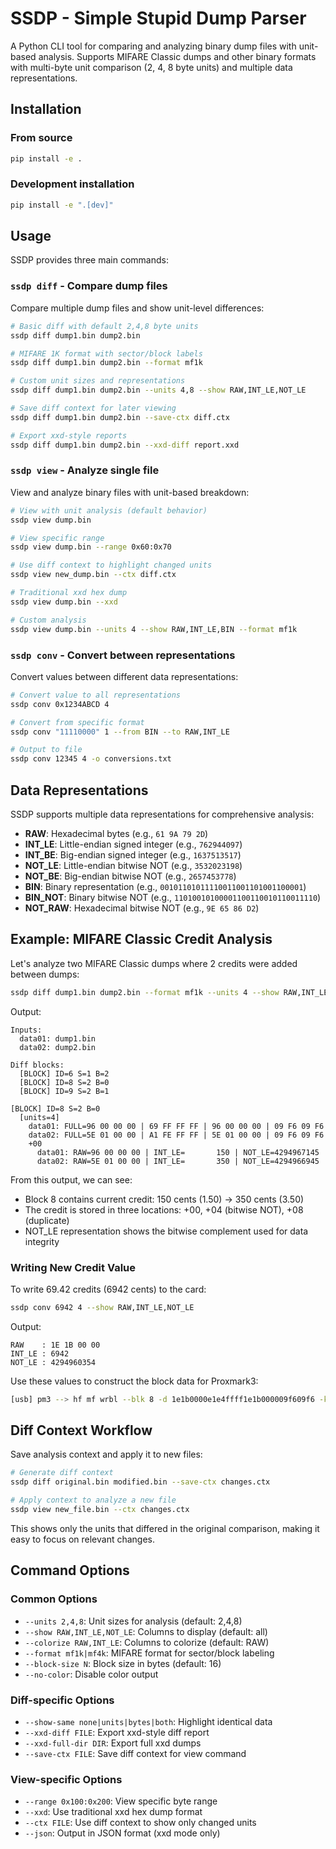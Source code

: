 # SSDP - Simple Stupid Dump Parser

A Python CLI tool for comparing and analyzing binary dump files with unit-based analysis. Supports MIFARE Classic dumps and other binary formats with multi-byte unit comparison (2, 4, 8 byte units) and multiple data representations.

## Installation

### From source

```bash
pip install -e .
```

### Development installation

```bash
pip install -e ".[dev]"
```

## Usage

SSDP provides three main commands:

### `ssdp diff` - Compare dump files

Compare multiple dump files and show unit-level differences:

```bash
# Basic diff with default 2,4,8 byte units
ssdp diff dump1.bin dump2.bin

# MIFARE 1K format with sector/block labels
ssdp diff dump1.bin dump2.bin --format mf1k

# Custom unit sizes and representations
ssdp diff dump1.bin dump2.bin --units 4,8 --show RAW,INT_LE,NOT_LE

# Save diff context for later viewing
ssdp diff dump1.bin dump2.bin --save-ctx diff.ctx

# Export xxd-style reports
ssdp diff dump1.bin dump2.bin --xxd-diff report.xxd
```

### `ssdp view` - Analyze single file

View and analyze binary files with unit-based breakdown:

```bash
# View with unit analysis (default behavior)
ssdp view dump.bin

# View specific range
ssdp view dump.bin --range 0x60:0x70

# Use diff context to highlight changed units
ssdp view new_dump.bin --ctx diff.ctx

# Traditional xxd hex dump
ssdp view dump.bin --xxd

# Custom analysis
ssdp view dump.bin --units 4 --show RAW,INT_LE,BIN --format mf1k
```

### `ssdp conv` - Convert between representations

Convert values between different data representations:

```bash
# Convert value to all representations
ssdp conv 0x1234ABCD 4

# Convert from specific format
ssdp conv "11110000" 1 --from BIN --to RAW,INT_LE

# Output to file
ssdp conv 12345 4 -o conversions.txt
```

## Data Representations

SSDP supports multiple data representations for comprehensive analysis:

- **RAW**: Hexadecimal bytes (e.g., `61 9A 79 2D`)
- **INT_LE**: Little-endian signed integer (e.g., `762944097`)
- **INT_BE**: Big-endian signed integer (e.g., `1637513517`)
- **NOT_LE**: Little-endian bitwise NOT (e.g., `3532023198`)
- **NOT_BE**: Big-endian bitwise NOT (e.g., `2657453778`)
- **BIN**: Binary representation (e.g., `00101101011110011001101001100001`)
- **BIN_NOT**: Binary bitwise NOT (e.g., `11010010100001100110010110011110`)
- **NOT_RAW**: Hexadecimal bitwise NOT (e.g., `9E 65 86 D2`)

## Example: MIFARE Classic Credit Analysis

Let's analyze two MIFARE Classic dumps where 2 credits were added between dumps:

```bash
ssdp diff dump1.bin dump2.bin --format mf1k --units 4 --show RAW,INT_LE,NOT_LE
```

Output:
```
Inputs:
  data01: dump1.bin
  data02: dump2.bin

Diff blocks:
  [BLOCK] ID=6 S=1 B=2
  [BLOCK] ID=8 S=2 B=0
  [BLOCK] ID=9 S=2 B=1

[BLOCK] ID=8 S=2 B=0
  [units=4]
    data01: FULL=96 00 00 00 | 69 FF FF FF | 96 00 00 00 | 09 F6 09 F6
    data02: FULL=5E 01 00 00 | A1 FE FF FF | 5E 01 00 00 | 09 F6 09 F6
    +00
      data01: RAW=96 00 00 00 | INT_LE=       150 | NOT_LE=4294967145
      data02: RAW=5E 01 00 00 | INT_LE=       350 | NOT_LE=4294966945
```

From this output, we can see:
- Block 8 contains current credit: 150 cents (1.50) → 350 cents (3.50)
- The credit is stored in three locations: +00, +04 (bitwise NOT), +08 (duplicate)
- NOT_LE representation shows the bitwise complement used for data integrity

### Writing New Credit Value

To write 69.42 credits (6942 cents) to the card:

```bash
ssdp conv 6942 4 --show RAW,INT_LE,NOT_LE
```

Output:
```
RAW    : 1E 1B 00 00
INT_LE : 6942
NOT_LE : 4294960354
```

Use these values to construct the block data for Proxmark3:

```bash
[usb] pm3 --> hf mf wrbl --blk 8 -d 1e1b0000e1e4ffff1e1b000009f609f6 -k FFFFFFFFFFFF
```

## Diff Context Workflow

Save analysis context and apply it to new files:

```bash
# Generate diff context
ssdp diff original.bin modified.bin --save-ctx changes.ctx

# Apply context to analyze a new file
ssdp view new_file.bin --ctx changes.ctx
```

This shows only the units that differed in the original comparison, making it easy to focus on relevant changes.

## Command Options

### Common Options

- `--units 2,4,8`: Unit sizes for analysis (default: 2,4,8)
- `--show RAW,INT_LE,NOT_LE`: Columns to display (default: all)
- `--colorize RAW,INT_LE`: Columns to colorize (default: RAW)
- `--format mf1k|mf4k`: MIFARE format for sector/block labeling
- `--block-size N`: Block size in bytes (default: 16)
- `--no-color`: Disable color output

### Diff-specific Options

- `--show-same none|units|bytes|both`: Highlight identical data
- `--xxd-diff FILE`: Export xxd-style diff report
- `--xxd-full-dir DIR`: Export full xxd dumps
- `--save-ctx FILE`: Save diff context for view command

### View-specific Options

- `--range 0x100:0x200`: View specific byte range
- `--xxd`: Use traditional xxd hex dump format
- `--ctx FILE`: Use diff context to show only changed units
- `--json`: Output in JSON format (xxd mode only)

